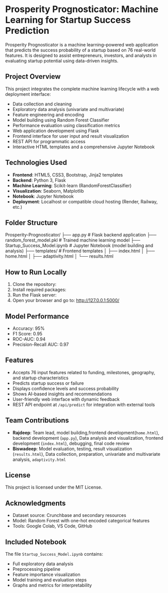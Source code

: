 # Prosperity Prognosticator: Machine Learning for Startup Success Prediction

Prosperity Prognosticator is a machine learning–powered web application that predicts the success probability of a startup based on 76 real-world features. It is designed to assist entrepreneurs, investors, and analysts in evaluating startup potential using data-driven insights.

## Project Overview

This project integrates the complete machine learning lifecycle with a web deployment interface:

- Data collection and cleaning
- Exploratory data analysis (univariate and multivariate)
- Feature engineering and encoding
- Model building using Random Forest Classifier
- Performance evaluation using classification metrics
- Web application development using Flask
- Frontend interface for user input and result visualization
- REST API for programmatic access
- Interactive HTML templates and a comprehensive Jupyter Notebook

## Technologies Used

- **Frontend**: HTML5, CSS3, Bootstrap, Jinja2 templates
- **Backend**: Python 3, Flask
- **Machine Learning**: Scikit-learn (RandomForestClassifier)
- **Visualization**: Seaborn, Matplotlib
- **Notebook**: Jupyter Notebook
- **Deployment**: Localhost or compatible cloud hosting (Render, Railway, etc.)

## Folder Structure

Prosperity-Prognosticator/
├── app.py # Flask backend application
├── random_forest_model.pkl # Trained machine learning model
├── Startup_Success_Model.ipynb # Jupyter Notebook (model building and analysis)
├── templates/ # Frontend templates
│ ├── index.html
│ ├── home.html
│ ├── adaptivity.html
│ └── results.html


## How to Run Locally

1. Clone the repository:
2. Install required packages:
3. Run the Flask server:
4. Open your browser and go to: http://127.0.0.1:5000/


## Model Performance

- Accuracy: 95%
- F1 Score: 0.95
- ROC-AUC: 0.94
- Precision-Recall AUC: 0.97

## Features

- Accepts 76 input features related to funding, milestones, geography, and startup characteristics
- Predicts startup success or failure
- Displays confidence levels and success probability
- Shows AI-based insights and recommendations
- User-friendly web interface with dynamic feedback
- REST API endpoint at `/api/predict` for integration with external tools

## Team Contributions

- **Rajdeep**: Team lead, model building,frontend development(`home.html`), backend development (`app.py`), Data analysis and visualization, frontend development (`index.html`), debugging, final code review
- **Biswadeep**: Model evaluation, testing, result visualization (`results.html`), Data collection, preparation, univariate and multivariate analysis, `adaptivity.html`

## License

This project is licensed under the MIT License.

## Acknowledgments

- Dataset source: Crunchbase and secondary resources
- Model: Random Forest with one-hot encoded categorical features
- Tools: Google Colab, VS Code, GitHub

## Included Notebook

The file `Startup_Success_Model.ipynb` contains:

- Full exploratory data analysis
- Preprocessing pipeline
- Feature importance visualization
- Model training and evaluation steps
- Graphs and metrics for interpretability
